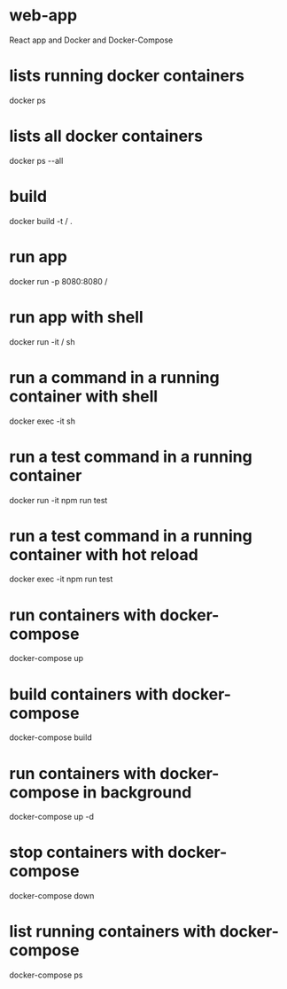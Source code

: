 # web-app
React app and Docker and Docker-Compose

# lists running docker containers

docker ps

# lists all docker containers

docker ps --all

# build

docker build -t <dockerID>/<appname> .

# run app

docker run -p 8080:8080 <dockerID>/<appname>

# run app with shell

docker run -it <dockerID>/<appname> sh

# run a command in a running container with shell

docker exec -it <containerID> sh

# run a test command in a running container

docker run -it <containerID> npm run test

# run a test command in a running container with hot reload

docker exec -it <containerID> npm run test

# run containers with docker-compose

docker-compose up

# build containers with docker-compose

docker-compose build

# run containers with docker-compose in background

docker-compose up -d

# stop containers with docker-compose

docker-compose down

# list running containers with docker-compose

docker-compose ps